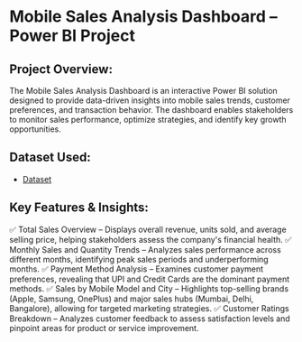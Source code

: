 # Mobile Sales Analysis Dashboard – Power BI Project
## Project Overview:
The Mobile Sales Analysis Dashboard is an interactive Power BI solution designed to provide data-driven insights into mobile sales trends, customer preferences, and transaction behavior. The dashboard enables stakeholders to monitor sales performance, optimize strategies, and identify key growth opportunities.
## Dataset Used:
- <a href="https://github.com/AishwaryaSatpute29/Mobile_Sales_Dashboard/blob/main/Mobile%20Sales%20Data.xlsx"> Dataset</a>
## Key Features & Insights:
✅ Total Sales Overview – Displays overall revenue, units sold, and average selling price, helping stakeholders assess the company's financial health.
✅ Monthly Sales and Quantity Trends – Analyzes sales performance across different months, identifying peak sales periods and underperforming months.
✅ Payment Method Analysis – Examines customer payment preferences, revealing that UPI and Credit Cards are the dominant payment methods.
✅ Sales by Mobile Model and City – Highlights top-selling brands (Apple, Samsung, OnePlus) and major sales hubs (Mumbai, Delhi, Bangalore), allowing for targeted marketing strategies.
✅ Customer Ratings Breakdown – Analyzes customer feedback to assess satisfaction levels and pinpoint areas for product or service improvement.
